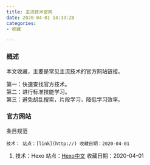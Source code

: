 ```yaml
---
title: 主流技术官网
date: 2020-04-01 14:33:28
categories:
- 收藏

---
```


### 概述
本文收藏，主要是常见主流技术的官方网站链接。  

第一：快速查找官方技术。  
第二：进行标准技能学习。  
第三：避免胡乱搜索，片段学习，降低学习效率。

<!--more-->

### 官方网站
条目规范

```
技术： 站点：[link](http://) 收藏日期：2020-04-01
``` 
1. 技术：Hexo 站点：[Hexo中文](https://hexo.io/zh-cn/) 收藏日期：2020-04-01